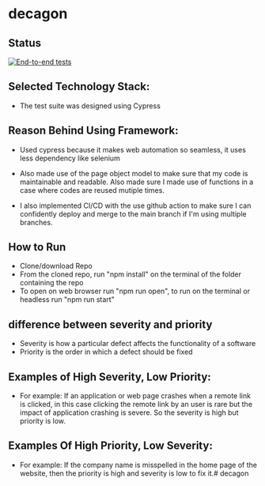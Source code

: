 # decagon

## Status
[![End-to-end tests](https://github.com/chibytez/decagon/actions/workflows/github-actions.yml/badge.svg)](https://github.com/chibytez/decagon/actions/workflows/github-actions.yml)

## Selected Technology Stack:
  - The test suite was designed using Cypress

## Reason Behind Using Framework:
- Used cypress because it makes web automation so seamless, it uses less dependency like selenium

- Also made use of the page object model to make sure that my code is maintainable and readable. Also made sure I made use of functions in a case where codes are reused mutiple times.

- I also implemented CI/CD with the use github action to make sure I can confidently deploy and merge to the main branch if I'm using multiple branches.

## How to Run 
- Clone/download Repo
- From the cloned repo, run "npm install" on the terminal of the folder containing the repo
- To open on web browser run "npm run open", to run on the terminal or headless run "npm run start"

## difference between severity and priority

- Severity is how a particular defect affects the functionality of a software
- Priority is the order in which a defect should be fixed


## Examples of High Severity, Low Priority:
- For example: If an application or web page crashes when a remote link is clicked, in this case clicking the remote link by an user is rare but the impact of  application crashing is severe. So the severity is high but priority is low.

## Examples Of High Priority, Low Severity:
- For example: If the company name is misspelled in the home page of the website, then the priority is high and severity is low to fix it.# decagon

